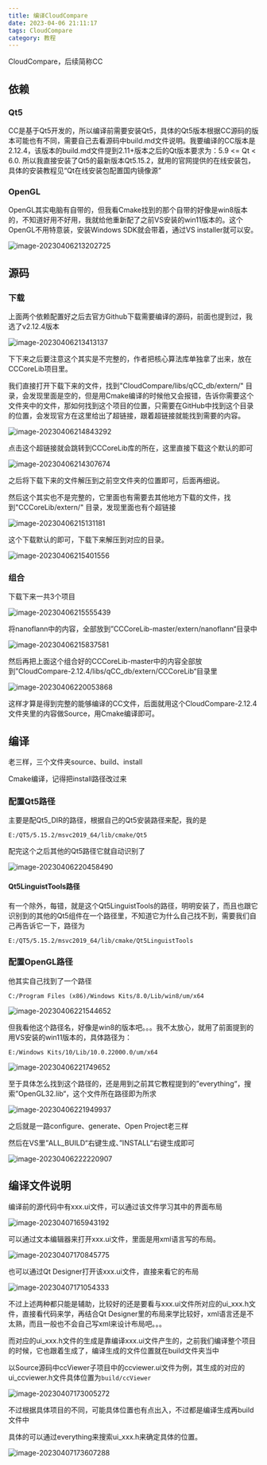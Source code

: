 ```yaml
---
title: 编译CloudCompare
date: 2023-04-06 21:11:17
tags: CloudCompare
category: 教程
---
```


CloudCompare，后续简称CC

## 依赖

### Qt5

CC是基于Qt5开发的，所以编译前需要安装Qt5，具体的Qt5版本根据CC源码的版本可能也有不同，需要自己去看源码中build.md文件说明。我要编译的CC版本是2.12.4，该版本的build.md文件提到2.11+版本之后的Qt版本要求为：5.9 <= Qt < 6.0. 所以我直接安装了Qt5的最新版本Qt5.15.2，就用的官网提供的在线安装包，具体的安装教程见“Qt在线安装包配置国内镜像源”

### OpenGL

OpenGL其实电脑有自带的，但我看Cmake找到的那个自带的好像是win8版本的，不知道好用不好用，我就给他重新配了之前VS安装的win11版本的。这个OpenGL不用特意装，安装Windows SDK就会带着，通过VS installer就可以安。

![image-20230406213202725](CloudCompare-Cmake/image-20230406213202725.png)

## 源码

### 下载

上面两个依赖配置好之后去官方Github下载需要编译的源码，前面也提到过，我选了v2.12.4版本

![image-20230406213413137](CloudCompare-Cmake/image-20230406213413137.png)

下下来之后要注意这个其实是不完整的，作者把核心算法库单独拿了出来，放在CCCoreLib项目里。

我们直接打开下载下来的文件，找到"CloudCompare/libs/qCC_db/extern/" 目录，会发现里面是空的，但是用Cmake编译的时候他又会报错，告诉你需要这个文件夹中的文件，那如何找到这个项目的位置，只需要在GitHub中找到这个目录的位置，会发现官方在这里给出了超链接，跟着超链接就能找到需要的内容。

![image-20230406214843292](CloudCompare-Cmake/image-20230406214843292.png)

点击这个超链接就会跳转到CCCoreLib库的所在，这里直接下载这个默认的即可

![image-20230406214307674](CloudCompare-Cmake/image-20230406214307674.png)

之后将下载下来的文件解压到之前空文件夹的位置即可，后面再细说。

然后这个其实也不是完整的，它里面也有需要去其他地方下载的文件，找到"CCCoreLib/extern/" 目录，发现里面也有个超链接

![image-20230406215131181](CloudCompare-Cmake/image-20230406215131181.png)

这个下载默认的即可，下载下来解压到对应的目录。

![image-20230406215401556](CloudCompare-Cmake/image-20230406215401556.png)



### 组合

下载下来一共3个项目

![image-20230406215555439](CloudCompare-Cmake/image-20230406215555439.png)

将nanoflann中的内容，全部放到”CCCoreLib-master/extern/nanoflann“目录中

![image-20230406215837581](CloudCompare-Cmake/image-20230406215837581.png)

然后再把上面这个组合好的CCCoreLib-master中的内容全部放到”CloudCompare-2.12.4/libs/qCC_db/extern/CCCoreLib“目录里

![image-20230406220053868](CloudCompare-Cmake/image-20230406220053868.png)

这样才算是得到完整的能够编译的CC文件，后面就用这个CloudCompare-2.12.4文件夹里的内容做Source，用Cmake编译即可。

## 编译

老三样，三个文件夹source、build、install

Cmake编译，记得把install路径改过来

### 配置Qt5路径

主要是配Qt5_DIR的路径，根据自己的Qt5安装路径来配，我的是

```
E:/QT5/5.15.2/msvc2019_64/lib/cmake/Qt5
```

配完这个之后其他的Qt5路径它就自动识别了

![image-20230406220458490](CloudCompare-Cmake/image-20230406220458490.png)

#### Qt5LinguistTools路径

有一个除外，每错，就是这个Qt5LinguistTools的路径，明明安装了，而且也跟它识别到的其他的Qt5组件在一个路径里，不知道它为什么自己找不到，需要我们自己再告诉它一下，路径为

```
E:/QT5/5.15.2/msvc2019_64/lib/cmake/Qt5LinguistTools
```



### 配置OpenGL路径

他其实自己找到了一个路径

```
C:/Program Files (x86)/Windows Kits/8.0/Lib/win8/um/x64
```

![image-20230406221544652](CloudCompare-Cmake/image-20230406221544652.png)

但我看他这个路径名，好像是win8的版本吧。。。我不太放心，就用了前面提到的用VS安装的win11版本的，具体路径为：

```
E:/Windows Kits/10/Lib/10.0.22000.0/um/x64
```

![image-20230406221749652](CloudCompare-Cmake/image-20230406221749652.png)

至于具体怎么找到这个路径的，还是用到之前其它教程提到的”everything“，搜索”OpenGL32.lib“，这个文件所在路径即为所求

![image-20230406221949937](CloudCompare-Cmake/image-20230406221949937.png)

之后就是一路configure、generate、Open Project老三样

然后在VS里”ALL_BUILD“右键生成、”INSTALL“右键生成即可

![image-20230406222220907](CloudCompare-Cmake/image-20230406222220907.png)



## 编译文件说明

编译前的源代码中有xxx.ui文件，可以通过该文件学习其中的界面布局

![image-20230407165943192](CloudCompare-Cmake/image-20230407165943192.png)

可以通过文本编辑器来打开xxx.ui文件，里面是用xml语言写的布局。

![image-20230407170845775](CloudCompare-Cmake/image-20230407170845775.png)

也可以通过Qt Designer打开该xxx.ui文件，直接来看它的布局

![image-20230407171054333](CloudCompare-Cmake/image-20230407171054333.png)

不过上述两种都只能是辅助，比较好的还是要看与xxx.ui文件所对应的ui_xxx.h文件，直接看代码来学，再结合Qt Designer里的布局来学比较好，xml语言还是不太熟，而且一般也不会自己写xml来设计布局吧。。。

而对应的ui_xxx.h文件的生成是靠编译xxx.ui文件产生的，之前我们编译整个项目的时候，它也跟着生成了，编译生成的文件位置就在build文件夹当中

以Source源码中ccViewer子项目中的ccviewer.ui文件为例，其生成的对应的ui_ccviewer.h文件具体位置为` build/ccViewer `

![image-20230407173005272](CloudCompare-Cmake/image-20230407173005272.png)

不过根据具体项目的不同，可能具体位置也有点出入，不过都是编译生成再build文件中

具体的可以通过everything来搜索ui_xxx.h来确定具体的位置。

![image-20230407173607288](CloudCompare-Cmake/image-20230407173607288.png)
